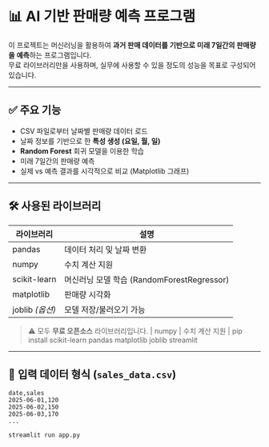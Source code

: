 # 📊 AI 기반 판매량 예측 프로그램

이 프로젝트는 머신러닝을 활용하여 **과거 판매 데이터를 기반으로 미래 7일간의 판매량을 예측**하는 프로그램입니다.  
무료 라이브러리만을 사용하며, 실무에 사용할 수 있을 정도의 성능을 목표로 구성되어 있습니다.

---

## ✅ 주요 기능

- CSV 파일로부터 날짜별 판매량 데이터 로드
- 날짜 정보를 기반으로 한 **특성 생성 (요일, 월, 일)**
- **Random Forest** 회귀 모델을 이용한 학습
- 미래 7일간의 판매량 예측
- 실제 vs 예측 결과를 시각적으로 비교 (Matplotlib 그래프)

---

## 🛠 사용된 라이브러리

| 라이브러리 | 설명 |
|------------|------|
| pandas     | 데이터 처리 및 날짜 변환 |
| numpy      | 수치 계산 지원 |
| scikit-learn | 머신러닝 모델 학습 (RandomForestRegressor) |
| matplotlib | 판매량 시각화 |
| joblib _(옵션)_ | 모델 저장/불러오기 가능 |

> ⚠️ 모두 **무료 오픈소스** 라이브러리입니다.
| numpy      | 수치 계산 지원 |
pip install scikit-learn pandas matplotlib joblib streamlit
---

## 📁 입력 데이터 형식 (`sales_data.csv`)

```csv
date,sales
2025-06-01,120
2025-06-02,150
2025-06-03,170
...

streamlit run app.py
